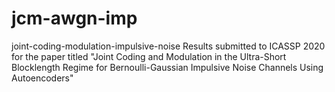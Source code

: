 # jcm-awgn-imp
joint-coding-modulation-impulsive-noise Results submitted to ICASSP 2020 for the paper titled "Joint Coding and Modulation in the Ultra-Short Blocklength Regime for Bernoulli-Gaussian Impulsive Noise Channels Using Autoencoders"
